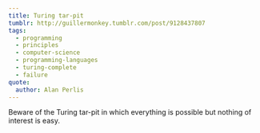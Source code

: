 ```yaml
---
title: Turing tar-pit
tumblr: http://guillermonkey.tumblr.com/post/9128437807
tags:
  - programming
  - principles
  - computer-science
  - programming-languages
  - turing-complete
  - failure
quote:
  author: Alan Perlis
---
```


Beware of the Turing tar-pit in which everything is possible but nothing of interest is easy.
